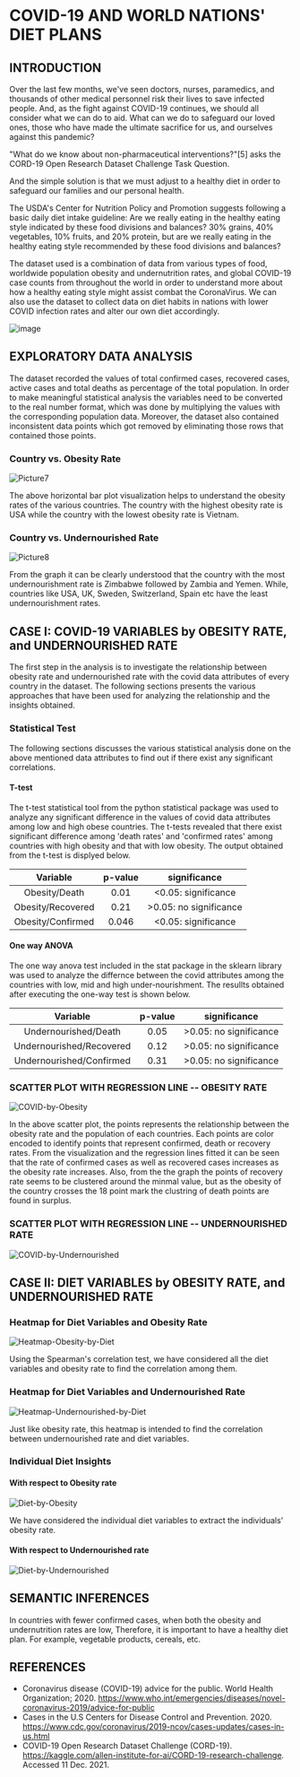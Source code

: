 # COVID-19 AND WORLD NATIONS' DIET PLANS

## INTRODUCTION

Over the last few months, we've seen doctors, nurses, paramedics, and thousands of other medical personnel risk their lives to save infected people. And, as the fight against COVID-19 continues, we should all consider what we can do to aid. What can we do to safeguard our loved ones, those who have made the ultimate sacrifice for us, and ourselves against this pandemic?  

"What do we know about non-pharmaceutical interventions?"[5] asks the CORD-19 Open Research Dataset Challenge Task Question.  

And the simple solution is that we must adjust to a healthy diet in order to safeguard our families and our personal health.  

The USDA's Center for Nutrition Policy and Promotion suggests following a basic daily diet intake guideline: Are we really eating in the healthy eating style indicated by these food divisions and balances? 30% grains, 40% vegetables, 10% fruits, and 20% protein, but are we really eating in the healthy eating style recommended by these food divisions and balances?  

The dataset used is a combination of data from various types of food, worldwide population obesity and undernutrition rates, and global COVID-19 case counts from throughout the world in order to understand more about how a healthy eating style might assist combat the CoronaVirus. We can also use the dataset to collect data on diet habits in nations with lower COVID infection rates and alter our own diet accordingly.  

![image](https://user-images.githubusercontent.com/51665593/145700405-37d7a3ec-7a72-41a0-a710-34623bd0b23a.png)


## EXPLORATORY DATA ANALYSIS
The dataset recorded the values of total confirmed cases, recovered cases, active cases and total deaths as percentage of the total population. In order to make meaningful statistical analysis the variables need to be converted to the real number format, which was done by multiplying the values with the corresponding population data. Moreover, the dataset also contained inconsistent data points which got removed by eliminating those rows that contained those points.  
### Country vs. Obesity Rate

![Picture7](https://user-images.githubusercontent.com/25582927/145690043-9701ccd4-ae1c-4da9-a301-e892940ea86c.png)

The above horizontal bar plot visualization helps to understand the obesity rates of the various countries. The country with the highest obesity rate is USA while the country with the lowest obesity rate is Vietnam.

### Country vs. Undernourished Rate

![Picture8](https://user-images.githubusercontent.com/25582927/145690389-be1f5d54-77a2-4137-b3f9-f271bad9375a.png)

From the graph it can be clearly understood that the country with the most undernourishment rate is Zimbabwe followed by Zambia and Yemen. While, countries like USA, UK, Sweden, Switzerland, Spain etc have the least undernourishment rates. 


## CASE I: COVID-19 VARIABLES by OBESITY RATE, and UNDERNOURISHED RATE
The first step in the analysis is to investigate the relationship between obesity rate and undernourished rate with the covid data attributes of every country in the dataset. The following sections presents the various approaches that have been used for analyzing the relationship and the insights obtained.

### Statistical Test
The following sections discusses the various statistical analysis done on the above mentioned data attributes to find out if there exist any significant correlations.

#### T-test

The t-test statistical tool from the python statistical package was used to analyze any significant difference in the values of covid data attributes among low and high obese countries.
The t-tests revealed that there exist significant difference among 'death rates' and 'confirmed rates' among countries with high obesity and that with low obesity. 
The output obtained from the t-test is displyed below.

Variable | p-value | significance  
| :---: | :---: | :---: |  
Obesity/Death | 0.01 | <0.05: significance  
Obesity/Recovered | 0.21 | >0.05: no significance  
Obesity/Confirmed | 0.046 | <0.05: significance  

#### One way ANOVA

The one way anova test included in the stat package in the sklearn library was used to analyze the differnce between the covid attributes among the countries with low, mid and high under-nourishment. The resullts obtained after executing the one-way test is shown below.  

Variable | p-value | significance  
| :---: | :---: | :---: |  
Undernourished/Death | 0.05 | >0.05: no significance  
Undernourished/Recovered | 0.12 | >0.05: no significance  
Undernourished/Confirmed | 0.31 | >0.05: no significance  


### SCATTER PLOT WITH REGRESSION LINE -- OBESITY RATE

![COVID-by-Obesity](https://user-images.githubusercontent.com/51665593/145691763-faeecf52-a34f-4077-8da0-6fb8128f9aaf.png)

In the above scatter plot, the points represents the relationship between the obesity rate and the population of each countries. Each points are color encoded to identify points that represent confirmed, death or recovery rates. From the visualization and the regression lines fitted it can be seen that the rate of confirmed cases as well as recovered cases increases as the obesity rate increases. Also, from the the graph the points of recovery rate seems to be clustered around the minmal value, but as the obesity of the country crosses the 18 point mark the clustring of death points are found in surplus.


### SCATTER PLOT WITH REGRESSION LINE -- UNDERNOURISHED RATE

![COVID-by-Undernourished](https://user-images.githubusercontent.com/51665593/145691767-ce7d5600-1caf-4bff-8476-708f14e7a71b.png)

## CASE II: DIET VARIABLES by OBESITY RATE, and UNDERNOURISHED RATE

### Heatmap for Diet Variables and Obesity Rate

![Heatmap-Obesity-by-Diet](https://user-images.githubusercontent.com/51665593/145691777-643151d5-1bc7-4cd1-a9a0-49173547eaa6.png)

Using the Spearman's correlation test, we have considered all the diet variables and obesity rate to find the correlation among them. 

### Heatmap for Diet Variables and Undernourished Rate

![Heatmap-Undernourished-by-Diet](https://user-images.githubusercontent.com/51665593/145691783-bc069644-7c8c-47a4-97e4-6da24c2dc396.png)

Just like obesity rate, this heatmap is intended to find the correlation between undernourished rate and diet variables. 

### Individual Diet Insights

#### With respect to Obesity rate
![Diet-by-Obesity](https://user-images.githubusercontent.com/51665593/145691786-472ca03e-f6bd-4428-9cf6-f855052327e9.png)

We have considered the individual diet variables to extract the individuals' obesity rate. 

#### With respect to Undernourished rate

![Diet-by-Undernourished](https://user-images.githubusercontent.com/51665593/145691791-e8766bbd-cfe6-443b-88eb-ac2b59a8ca2e.png)

## SEMANTIC INFERENCES

In countries with fewer confirmed cases, when both the obesity and undernutrition rates are low, Therefore, it is important to have a healthy diet plan. For example, vegetable products, cereals, etc.  

## REFERENCES

* Coronavirus disease (COVID-19) advice for the public. World Health Organization; 2020. https://www.who.int/emergencies/diseases/novel-coronavirus-2019/advice-for-public  
* Cases in the U.S Centers for Disease Control and Prevention. 2020. https://www.cdc.gov/coronavirus/2019-ncov/cases-updates/cases-in-us.html  
* COVID-19 Open Research Dataset Challenge (CORD-19). https://kaggle.com/allen-institute-for-ai/CORD-19-research-challenge. Accessed 11 Dec. 2021.    
